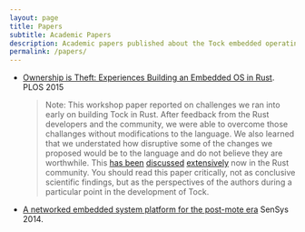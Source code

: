 ```yaml
---
layout: page
title: Papers
subtitle: Academic Papers
description: Academic papers published about the Tock embedded operating system
permalink: /papers/
---
```


  * [Ownership is Theft: Experiences Building an Embedded OS in
    Rust](/assets/papers/tock-plos2015.pdf). PLOS 2015

    > Note: This workshop paper reported on challenges we ran into early on
    > building Tock in Rust. After feedback from the Rust developers and the
    > community, we were able to overcome those challanges without
    > modifications to the language. We also learned that we understated how
    > disruptive some of the changes we proposed would be to the language and
    > do not believe they are worthwhile. This [has
    > been](https://users.rust-lang.org/t/rfc-and-paper-experiences-building-an-os-in-rust/3110)
    > [discussed](https://www.reddit.com/r/rust/comments/3nbt2d/ownership_is_theft_experiences_building_an/)
    > [extensively](https://www.reddit.com/r/rust/comments/655816/ownership_is_theft_experiences_building_an/)
    > now in the Rust community. You should read this paper critically, not as
    > conclusive scientific findings, but as the perspectives of the authors
    > during a particular point in the development of Tock.

  * [A networked embedded system platform for the post-mote
    era](/assets/papers/platform-sensys14.pdf) SenSys 2014.

